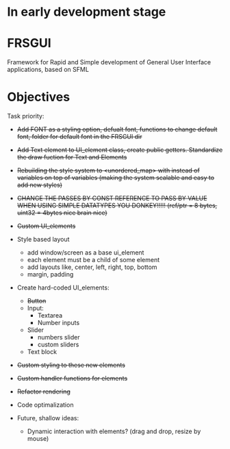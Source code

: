 # In early development stage

# FRSGUI 
Framework for Rapid and Simple development of General User Interface applications, based on SFML


# Objectives

Task priority: 
  - ~~Add FONT as a styling option, defualt font, functions to change default font, folder for default font in the FRSGUI dir~~
  - ~~Add Text element to UI_element class, create public getters. Standardize the draw fuction for Text and Elements~~
  - ~~Rebuilding the style system to <unordered_map> with <variant> instead of variables on top of variables (making the system scalable and easy to add new styles)~~
  - ~~CHANGE THE PASSES BY CONST REFERENCE TO PASS BY VALUE WHEN USING SIMPLE DATATYPES YOU DONKEY!!!!! (ref/ptr = 8 bytes, uint32 = 4bytes nice brain nice)~~
  - ~~Custom UI_elements~~
  - Style based layout
      - add window/screen as a base ui_element
      - each element must be a child of some element
      - add layouts like, center, left, right, top, bottom
      - margin, padding
  - Create hard-coded UI_elements: 
      - ~~Button~~
      - Input: 
          - Textarea 
          - Number inputs 
      - Slider
          - numbers slider
          - custom sliders
      - Text block
  - ~~Custom styling to these new elements~~
  - ~~Custom handler functions for elements~~ 

   - ~~Refactor rendering~~
   - Code optimalization

  - Future, shallow ideas:
    - Dynamic interaction with elements? (drag and drop, resize by mouse)
  
